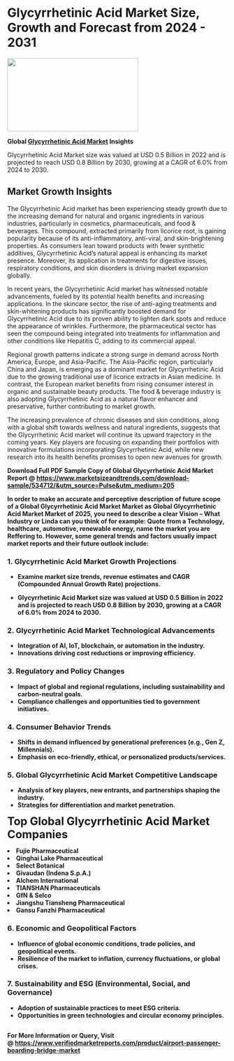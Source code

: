 <H1>Glycyrrhetinic Acid Market Size, Growth and Forecast from 2024 - 2031</H1><img class="aligncenter size-medium wp-image-584254" src="https://thirdeyenews.in/wp-content/uploads/2024/09/Global-Market-Research-300x168.jpeg" alt="" width="300" height="168" /><p><strong>Global&nbsp;<a href="https://www.marketsizeandtrends.com/download-sample/534712/&amp;utm_source=Pulse&amp;utm_medium=205">Glycyrrhetinic Acid Market</a> Insights</strong></p><p>Glycyrrhetinic Acid Market size was valued at USD 0.5 Billion in 2022 and is projected to reach USD 0.8 Billion by 2030, growing at a CAGR of 6.0% from 2024 to 2030.</p><p><h2>Market Growth Insights</h2> <p>The Glycyrrhetinic Acid market has been experiencing steady growth due to the increasing demand for natural and organic ingredients in various industries, particularly in cosmetics, pharmaceuticals, and food & beverages. This compound, extracted primarily from licorice root, is gaining popularity because of its anti-inflammatory, anti-viral, and skin-brightening properties. As consumers lean toward products with fewer synthetic additives, Glycyrrhetinic Acid’s natural appeal is enhancing its market presence. Moreover, its application in treatments for digestive issues, respiratory conditions, and skin disorders is driving market expansion globally.</p> <p><strong></strong></p> <p>In recent years, the Glycyrrhetinic Acid market has witnessed notable advancements, fueled by its potential health benefits and increasing applications. In the skincare sector, the rise of anti-aging treatments and skin-whitening products has significantly boosted demand for Glycyrrhetinic Acid due to its proven ability to lighten dark spots and reduce the appearance of wrinkles. Furthermore, the pharmaceutical sector has seen the compound being integrated into treatments for inflammation and other conditions like Hepatitis C, adding to its commercial appeal.</p> <p>Regional growth patterns indicate a strong surge in demand across North America, Europe, and Asia-Pacific. The Asia-Pacific region, particularly China and Japan, is emerging as a dominant market for Glycyrrhetinic Acid due to the growing traditional use of licorice extracts in Asian medicine. In contrast, the European market benefits from rising consumer interest in organic and sustainable beauty products. The food & beverage industry is also adopting Glycyrrhetinic Acid as a natural flavor enhancer and preservative, further contributing to market growth.</p> <p>The increasing prevalence of chronic diseases and skin conditions, along with a global shift towards wellness and natural ingredients, suggests that the Glycyrrhetinic Acid market will continue its upward trajectory in the coming years. Key players are focusing on expanding their portfolios with innovative formulations incorporating Glycyrrhetinic Acid, while new research into its health benefits promises to open new avenues for growth.</p> <p><strong></p><p><span class=""><strong>Download Full PDF Sample Copy of Global Glycyrrhetinic Acid Market Report</strong> @ <a href="https://www.marketsizeandtrends.com/download-sample/534712/&amp;utm_source=Pulse&amp;utm_medium=205" target="_blank">https://www.marketsizeandtrends.com/download-sample/534712/&amp;utm_source=Pulse&amp;utm_medium=205</a></span></p><p>In order to make an accurate and perceptive description of future scope of a Global&nbsp;Glycyrrhetinic Acid Market Market as Global&nbsp;Glycyrrhetinic Acid Market Market of 2025, you need to describe a clear Vision &ndash; What Industry or Linda can you think of for example: Quote from a Technology, healthcare, automotive, renewable energy, name the market you are Reffering to. However, some general trends and factors usually impact market reports and their future outlook include:</p><h3>1.&nbsp;<strong>Glycyrrhetinic Acid Market Growth Projections</strong></h3><ul><li>Examine market size trends, revenue estimates and CAGR (Compounded Annual Growth Rate) projections.</li><li><p>Glycyrrhetinic Acid Market size was valued at USD 0.5 Billion in 2022 and is projected to reach USD 0.8 Billion by 2030, growing at a CAGR of 6.0% from 2024 to 2030.</p></li></ul><h3>2.&nbsp;<strong>Glycyrrhetinic Acid Market Technological Advancements</strong></h3><ul><li>Integration of AI, IoT, blockchain, or automation in the industry.</li><li>Innovations driving cost reductions or improving efficiency.</li></ul><h3>3.&nbsp;<strong>Regulatory and Policy Changes</strong></h3><ul><li>Impact of global and regional regulations, including sustainability and carbon-neutral goals.</li><li>Compliance challenges and opportunities tied to government initiatives.</li></ul><h3>4.&nbsp;<strong>Consumer Behavior Trends</strong></h3><ul><li>Shifts in demand influenced by generational preferences (e.g., Gen Z, Millennials).</li><li>Emphasis on eco-friendly, ethical, or personalized products/services.</li></ul><h3>5.&nbsp;<strong>Global Glycyrrhetinic Acid Market Competitive Landscape</strong></h3><ul><li>Analysis of key players, new entrants, and partnerships shaping the industry.</li><li>Strategies for differentiation and market penetration.</li></ul><p data-pm-slice="1 1 []"><span style="color: inherit; font-family: inherit; font-size: 25px;">Top Global Glycyrrhetinic Acid Market Companies</span></p><div class="" data-test-id=""><p><li>Fujie Pharmaceutical</li><li> Qinghai Lake Pharmaceutical</li><li> Select Botanical</li><li> Givaudan (Indena S.p.A.)</li><li> Alchem International</li><li> TIANSHAN Pharmaceuticals</li><li> GfN & Selco</li><li> Jiangshu Tiansheng Pharmaceutical</li><li> Gansu Fanzhi Pharmaceutical</li></p></div><h3>6.&nbsp;<strong>Economic and Geopolitical Factors</strong></h3><ul><li>Influence of global economic conditions, trade policies, and geopolitical events.</li><li>Resilience of the market to inflation, currency fluctuations, or global crises.</li></ul><h3>7.&nbsp;<strong>Sustainability and ESG (Environmental, Social, and Governance)</strong></h3><ul><li>Adoption of sustainable practices to meet ESG criteria.</li><li>Opportunities in green technologies and circular economy principles.</li></ul><h2><strong style="font-size: 14px;">For More Information or Query, Visit @&nbsp;</strong><a style="background-color: #ffffff; font-size: 14px;" href="https://www.marketsizeandtrends.com/report/glycyrrhetinic-acid-market/" target="_blank">https://www.verifiedmarketreports.com/product/airport-passenger-boarding-bridge-market</a></h2>
